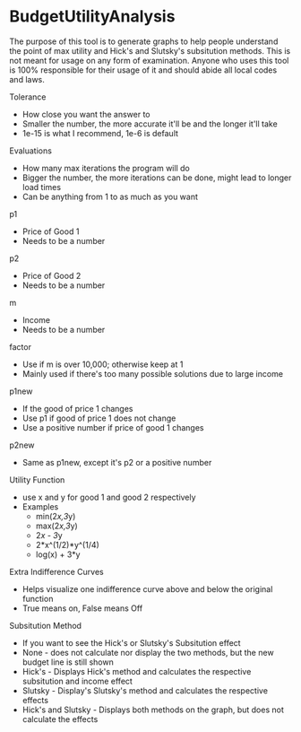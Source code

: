 # BudgetUtilityAnalysis
The purpose of this tool is to generate graphs to help people understand the point of max utility and Hick's and Slutsky's subsitution methods. This is not meant for usage on any form of examination. Anyone who uses this tool is 100% responsible for their usage of it and should abide all local codes and laws.

Tolerance
- How close you want the answer to
- Smaller the number, the more accurate it'll be and the longer it'll take
- 1e-15 is what I recommend, 1e-6 is default

Evaluations
- How many max iterations the program will do
- Bigger the number, the more iterations can be done, might lead to longer load times
- Can be anything from 1 to as much as you want

p1
- Price of Good 1
- Needs to be a number

p2
- Price of Good 2
- Needs to be a number

m
- Income
- Needs to be a number

factor
- Use if m is over 10,000; otherwise keep at 1
- Mainly used if there's too many possible solutions due to large income

p1new
- If the good of price 1 changes
- Use p1 if good of price 1 does not change
- Use a positive number if price of good 1 changes

p2new
- Same as p1new, except it's p2 or a positive number

Utility Function
- use x and y for good 1 and good 2 respectively
- Examples
	- min(2*x,3*y)
	- max(2*x,3*y)
	- 2*x - 3*y
	- 2*x^(1/2)*y^(1/4)
	- log(x) + 3*y

Extra Indifference Curves
- Helps visualize one indifference curve above and below the original function
- True means on, False means Off

Subsitution Method
- If you want to see the Hick's or Slutsky's Subsitution effect
- None - does not calculate nor display the two methods, but the new budget line is still shown
- Hick's - Displays Hick's method and calculates the respective subsitution and income effect
- Slutsky - Display's Slutsky's method and calculates the respective effects
- Hick's and Slutsky - Displays both methods on the graph, but does not calculate the effects
